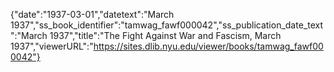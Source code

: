 {"date":"1937-03-01","datetext":"March 1937","ss_book_identifier":"tamwag_fawf000042","ss_publication_date_text":"March 1937","title":"The Fight Against War and Fascism, March 1937","viewerURL":"https://sites.dlib.nyu.edu/viewer/books/tamwag_fawf000042"}